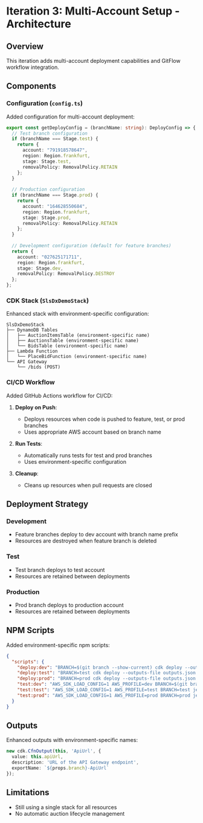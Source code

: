 # Iteration 3: Multi-Account Setup - Architecture

## Overview

This iteration adds multi-account deployment capabilities and GitFlow workflow integration.

## Components

### Configuration (`config.ts`)

Added configuration for multi-account deployment:

```typescript
export const getDeployConfig = (branchName: string): DeployConfig => {
  // Test branch configuration
  if (branchName === Stage.test) {
    return {
      account: "791918578647",
      region: Region.frankfurt,
      stage: Stage.test,
      removalPolicy: RemovalPolicy.RETAIN
    };
  }
  
  // Production configuration
  if (branchName === Stage.prod) {
    return {
      account: "164628550684",
      region: Region.frankfurt,
      stage: Stage.prod,
      removalPolicy: RemovalPolicy.RETAIN
    };
  }
  
  // Development configuration (default for feature branches)
  return {
    account: "027625171711",
    region: Region.frankfurt,
    stage: Stage.dev,
    removalPolicy: RemovalPolicy.DESTROY
  };
};
```

### CDK Stack (`SlsDxDemoStack`)

Enhanced stack with environment-specific configuration:

```
SlsDxDemoStack
├── DynamoDB Tables
│   ├── AuctionItemsTable (environment-specific name)
│   ├── AuctionsTable (environment-specific name)
│   └── BidsTable (environment-specific name)
├── Lambda Function
│   └── PlaceBidFunction (environment-specific name)
└── API Gateway
    └── /bids (POST)
```

### CI/CD Workflow

Added GitHub Actions workflow for CI/CD:

1. **Deploy on Push**:
   - Deploys resources when code is pushed to feature, test, or prod branches
   - Uses appropriate AWS account based on branch name

2. **Run Tests**:
   - Automatically runs tests for test and prod branches
   - Uses environment-specific configuration

3. **Cleanup**:
   - Cleans up resources when pull requests are closed

## Deployment Strategy

### Development

- Feature branches deploy to dev account with branch name prefix
- Resources are destroyed when feature branch is deleted

### Test

- Test branch deploys to test account
- Resources are retained between deployments

### Production

- Prod branch deploys to production account
- Resources are retained between deployments

## NPM Scripts

Added environment-specific npm scripts:

```json
{
  "scripts": {
    "deploy:dev": "BRANCH=$(git branch --show-current) cdk deploy --outputs-file outputs.json --profile dev",
    "deploy:test": "BRANCH=test cdk deploy --outputs-file outputs.json --profile test",
    "deploy:prod": "BRANCH=prod cdk deploy --outputs-file outputs.json --profile prod",
    "test:dev": "AWS_SDK_LOAD_CONFIG=1 AWS_PROFILE=dev BRANCH=$(git branch --show-current) jest",
    "test:test": "AWS_SDK_LOAD_CONFIG=1 AWS_PROFILE=test BRANCH=test jest",
    "test:prod": "AWS_SDK_LOAD_CONFIG=1 AWS_PROFILE=prod BRANCH=prod jest"
  }
}
```

## Outputs

Enhanced outputs with environment-specific names:

```typescript
new cdk.CfnOutput(this, 'ApiUrl', {
  value: this.apiUrl,
  description: 'URL of the API Gateway endpoint',
  exportName: `${props.branch}-ApiUrl`
});
```

## Limitations

- Still using a single stack for all resources
- No automatic auction lifecycle management
